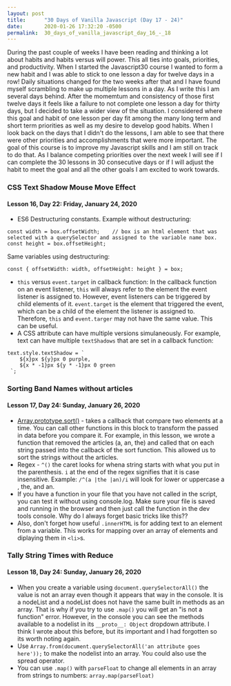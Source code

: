 ```yaml
---
layout: post
title:      "30 Days of Vanilla Javascript (Day 17 - 24)"
date:       2020-01-26 17:32:20 -0500
permalink:  30_days_of_vanilla_javascript_day_16_-_18
---
```



During the past couple of weeks I have been reading and thinking a lot about habits and habits versus will power. This all ties into goals, priorities, and productivity. When I started the Javascript30 course I wanted to form a new habit and I was able to stick to one lesson a day for twelve days in a row! Daily situations changed for the two weeks after that and I have found myself scrambling to make up multiple lessons in a day. As I write this I am several days behind. After the momemtum and consistency of those first twelve days it feels like a failure to not complete one lesson a day for thirty days, but I decided to take a wider view of the situation. I considered where this goal and habit of one lesson per day fit among the many long term and short term priorities as well as my desire to develop good habits. When I look back on the days that I didn't do the lessons, I am able to see that there were other priorities and accomplishments that were more important. The goal of this course is to improve my Javascript skills and I am still on track to do that. As I balance competing priorities over the next week I will see if I can complete the 30 lessons in 30 consecutive days or if I will adjust the habit to meet the goal and all the other goals I am excited to work towards.

### CSS Text Shadow Mouse Move Effect
#### Lesson 16, Day 22: Friday, January 24, 2020
* ES6 Destructuring constants. Example without destructuring:
```
const width = box.offsetWidth;    // box is an html element that was selected with a querySelector and assigned to the variable name box.
const height = box.offsetHeight;
```
Same variables using destructuring:
```
const { offsetWidth: width, offsetHeight: height } = box;
```


* `this` versus `event.target` in callback function: In the callback function on an event listener, `this` will always refer to the element the event listener is assigned to. However, event listeners can be triggered by child elements of it. `event.target` is the element that triggered the event, which can be a child of the element the listener is assigned to. Therefore, `this` and `event.targer` may not have the same value. This can be useful.
* A CSS attribute can have multiple versions simulaneously. For example, text can have multiple `textShadows` that are set in a callback function: 
```
text.style.textShadow = `
    ${x}px ${y}px 0 purple,
    ${x * -1}px ${y * -1}px 0 green
 `;
```

### Sorting Band Names without articles
#### Lesson 17, Day 24: Sunday, January 26, 2020
* [Array.prototype.sort()](https://developer.mozilla.org/en-US/docs/Web/JavaScript/Reference/Global_Objects/Array/sort)  - takes a callback that compare two elements at a time. You can call other functions in this block to transform the passed in data before you compare it. For example, in this lesson, we wrote a function that removed the articles (a, an, the) and called that on each string passed into the callback of the sort function. This allowed us to sort the strings without the articles.
* Regex - `^()` the caret looks for whena string starts with what you put in the parenthesis.  `i` at the end of the regex signifies that it is case insensitive.  Example: `/^(a |the |an)/i` will look for lower or uppercase a , the, and an.
* If you have a function in your file that you have not called in the script, you can test it without using console.log. Make sure your file is saved and running in the browser and then just call the function in the dev tools console. Why do I always forget basic tricks like this??
* Also, don't forget how useful `.innerHTML` is for adding text to an element from a variable. This works for mapping over an array of elements and diplaying them in `<li>`s.

### Tally String Times with Reduce
#### Lesson 18, Day 24: Sunday, January 26, 2020
* When you create a variable using `document.querySelectorAll()` the value is not an array even though it appears that way in the console. It is a nodeList and a nodeList does not have the same built in methods as an array. That is why if you try to use `.map()` you will get an "is not a function" error. However, in the console you can see the methods available to a nodelist in its `__proto__: Object` dropdown attribute. I think I wrote about this before, but its important and I had forgotten so its worth noting again.
* Use `Array.from(document.querySelectorAll('an attribute goes here'));` to make the nodelist into an array. You could also use the spread operator.
* You can use `.map()` with `parseFloat` to change all elements in an array from strings to numbers: `array.map(parseFloat)`
